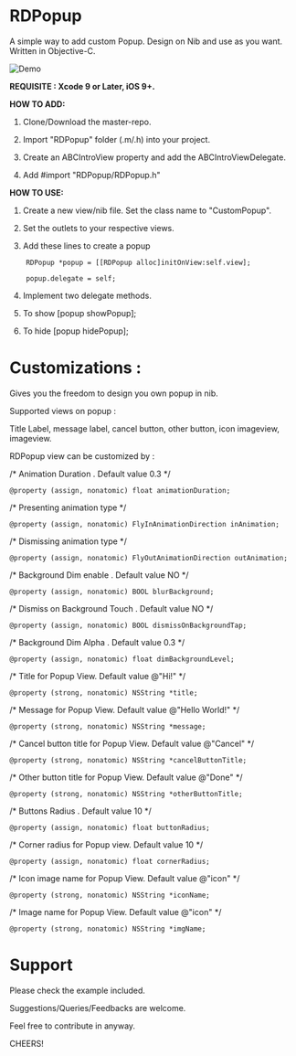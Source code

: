 # RDPopup

A simple way to add custom Popup. Design on Nib and use as you want. 
Written in Objective-C.

![Demo](https://github.com/rajdhakate/RDPopup/blob/master/demo.gif)

**REQUISITE : Xcode 9 or Later, iOS 9+.**

**HOW TO ADD:**

1. Clone/Download the master-repo.

2. Import "RDPopup" folder (.m/.h) into your project.

3. Create an ABCIntroView property and add the ABCIntroViewDelegate.

4. Add #import "RDPopup/RDPopup.h"

**HOW TO USE:**

1. Create a new view/nib file. Set the class name to "CustomPopup".

2. Set the outlets to your respective views.

3. Add these lines to create a popup
```
    RDPopup *popup = [[RDPopup alloc]initOnView:self.view];

    popup.delegate = self;
```
4. Implement two delegate methods.

5. To show [popup showPopup];

6. To hide [popup hidePopup];


# Customizations :

Gives you the freedom to design you own popup in nib.

Supported views on popup : 

Title Label, message label, cancel button, other button, icon imageview, imageview.

RDPopup view can be customized by : 


/*
Animation Duration . Default value 0.3
*/
```
@property (assign, nonatomic) float animationDuration;
```

/*
Presenting animation type
*/
```
@property (assign, nonatomic) FlyInAnimationDirection inAnimation;
```

/*
Dismissing animation type
*/
```
@property (assign, nonatomic) FlyOutAnimationDirection outAnimation;
```

/*
Background Dim enable . Default value NO
*/
```
@property (assign, nonatomic) BOOL blurBackground;
```

/*
Dismiss on Background Touch . Default value NO
*/
```
@property (assign, nonatomic) BOOL dismissOnBackgroundTap;
```

/*
Background Dim Alpha . Default value 0.3
*/
```
@property (assign, nonatomic) float dimBackgroundLevel;
```

/*
Title for Popup View. Default value @"Hi!"
*/
```
@property (strong, nonatomic) NSString *title;
```

/*
Message for Popup View. Default value @"Hello World!"
*/
```
@property (strong, nonatomic) NSString *message;
```

/*
Cancel button title for Popup View. Default value @"Cancel"
*/
```
@property (strong, nonatomic) NSString *cancelButtonTitle;
```

/*
Other button title for Popup View. Default value @"Done"
*/
```
@property (strong, nonatomic) NSString *otherButtonTitle;
```

/*
Buttons Radius . Default value 10
*/
```
@property (assign, nonatomic) float buttonRadius;
```

/*
Corner radius for Popup view. Default value 10
*/
```
@property (assign, nonatomic) float cornerRadius;
```

/*
Icon image name for Popup View. Default value @"icon"
*/
```
@property (strong, nonatomic) NSString *iconName;
```

/*
 Image name for Popup View. Default value @"icon"
 */
```
@property (strong, nonatomic) NSString *imgName;
```

# Support

Please check the example included.

Suggestions/Queries/Feedbacks are welcome.

Feel free to contribute in anyway.


CHEERS!
